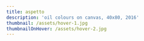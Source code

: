 ```yaml
---
title: aspetto
description: 'oil colours on canvas, 40x80, 2016'
thumbnail: /assets/hover-1.jpg
thumbnailOnHover: /assets/hover-2.jpg
---
```


